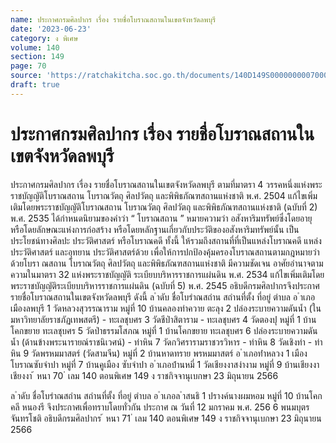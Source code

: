 ```yaml
---
name: ประกาศกรมศิลปากร เรื่อง รายชื่อโบราณสถานในเขตจังหวัดลพบุรี
date: '2023-06-23'
category: ง พิเศษ
volume: 140
section: 149
page: 70
source: 'https://ratchakitcha.soc.go.th/documents/140D149S0000000007000.pdf'
draft: true
---
```


# ประกาศกรมศิลปากร เรื่อง รายชื่อโบราณสถานในเขตจังหวัดลพบุรี

ประกาศกรมศิลปากร เรื่อง รายชื่อโบราณสถานในเขตจังหวัดลพบุรี ตามที่มาตรา 4 วรรคหนึ่งแห่งพระราชบัญญัติโบราณสถาน โบราณวัตถุ ศิลปวัตถุ และพิพิธภัณฑสถานแห่งชาติ พ.ศ. 2504 แก้ไขเพิ่มเติมโดยพระราชบัญญัติโบราณสถาน โบราณวัตถุ ศิลปวัตถุ และพิพิธภัณฑสถานแห่งชาติ (ฉบับที่ 2) พ.ศ. 2535 ได้กำหนดนิยามของคำว่า “ โบราณสถาน ” หมายความว่า อสังหาริมทรัพย์ซึ่งโดยอายุ หรือโดยลักษณะแห่งการก่อสร้าง หรือโดยหลักฐานเกี่ยวกับประวัติของอสังหาริมทรัพย์นั้น เป็นประโยชน์ทางศิลปะ ประวัติศาสตร์ หรือโบราณคดี ทั้งนี้ ให้รวมถึงสถานที่ที่เป็นแหล่งโบราณคดี แหล่งประวัติศาสตร์ และอุทยาน ประวัติศาสตร์ด้วย เพื่อให้การปกป้องคุ้มครองโบราณสถานตามกฎหมายว่าด้วยโบรา ณสถาน โบราณวัตถุ ศิลปวัตถุ และพิพิธภัณฑสถานแห่งชาติ มีความชัดเจน อาศัยอำนาจตามความในมาตรา 32 แห่งพระราชบัญญัติ ระเบียบบริหารราชการแผ่นดิน พ.ศ. 2534 แก้ไขเพิ่มเติมโดยพระราชบัญญัติระเบียบบริหารราชการแผ่นดิน (ฉบับที่ 5) พ.ศ. 2545 อธิบดีกรมศิลปากรจึงประกาศรายชื่อโบราณสถานในเขตจังหวัดลพบุรี ดังนี้ ล ําดับ ชื่อโบรําณสถําน สถํานที่ตั้ง ที่อยู่ ตําบล อ ําเภอเมืองลพบุรี 1 วัดหลวงสุวรรณาราม หมู่ที่ 10 บ้านคลองท่าควาย ตะลุง 2 ปล่องระบายความดันน้ำ (ในมหาวิทยาลัยราชภัฏเทพสตรี) - ทะเลชุบศร 3 วัดชีป่าสิตาราม - ทะเลชุบศร 4 วัดตองปุ หมู่ที่ 1 บ้านโคกขยาย ทะเลชุบศร 5 วัดป่าธรรมโสภณ หมู่ที่ 1 บ้านโคกขยาย ทะเลชุบศร 6 ปล่องระบายความดันน้ำ (ด้านข้างพระนารายณ์ราชนิเวศน์) - ท่าหิน 7 วัดกวิศรารามราชวรวิหาร - ท่าหิน 8 วัดเชิงท่า - ท่าหิน 9 วัดพรหมมาสตร์ (วัดสามจีน) หมู่ที่ 2 บ้านหาดทราย พรหมมาสตร์ อ ําเภอท่ําหลวง 1 เมืองโบราณซับจำปา หมู่ที่ 7 บ้านคูเมือง ซับจำปา อ ําเภอบ้ํานหมี่ 1 วัดเชียงงาสง่างาม หมู่ที่ 9 บ้านเชียงงา เชียงงา ้ หนา 70 ่ เลม 140 ตอนพิเศษ 149 ง ราชกิจจานุเบกษา 23 มิถุนายน 2566

ล ําดับ ชื่อโบรําณสถําน สถํานที่ตั้ง ที่อยู่ ตําบล อ ําเภอล ําสนธิ 1 ปรางค์นางผมหอม หมู่ที่ 10 บ้านโคกคลี หนองรี จึงประกาศเพื่อทราบโดยทั่วกัน ประกาศ ณ วันที่ 12 มกราคม พ.ศ. 256 6 พนมบุตร จันทรโชติ อธิบดีกรมศิลปากร ้ หนา 71 ่ เลม 140 ตอนพิเศษ 149 ง ราชกิจจานุเบกษา 23 มิถุนายน 2566
